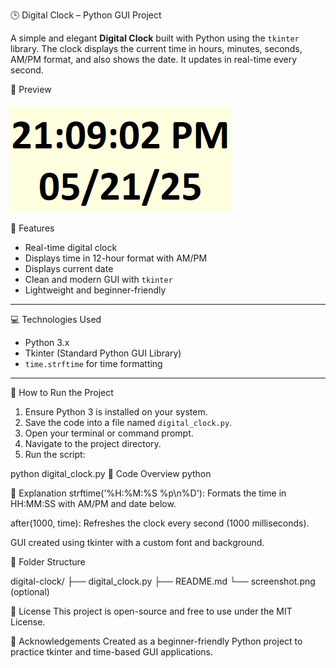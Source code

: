 🕒 Digital Clock – Python GUI Project

A simple and elegant **Digital Clock** built with Python using the `tkinter` library. The clock displays the current time in hours, minutes, seconds, AM/PM format, and also shows the date. It updates in real-time every second.



 📸 Preview

![Digital Clock Screenshot](23.png)



📁 Features

- Real-time digital clock
- Displays time in 12-hour format with AM/PM
- Displays current date
- Clean and modern GUI with `tkinter`
- Lightweight and beginner-friendly

---

 💻 Technologies Used

- Python 3.x
- Tkinter (Standard Python GUI Library)
- `time.strftime` for time formatting

---

 🚀 How to Run the Project

1. Ensure Python 3 is installed on your system.
2. Save the code into a file named `digital_clock.py`.
3. Open your terminal or command prompt.
4. Navigate to the project directory.
5. Run the script:


python digital_clock.py
🧠 Code Overview
python


📝 Explanation
strftime('%H:%M:%S %p\n%D'): Formats the time in HH:MM:SS with AM/PM and date below.

after(1000, time): Refreshes the clock every second (1000 milliseconds).

GUI created using tkinter with a custom font and background.

📂 Folder Structure

digital-clock/
├── digital_clock.py
├── README.md
└── screenshot.png (optional)

📃 License
This project is open-source and free to use under the MIT License.

🙌 Acknowledgements
Created as a beginner-friendly Python project to practice tkinter and time-based GUI applications.

